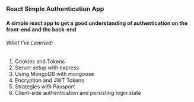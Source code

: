 ### React Simple Authentication App

#### A simple react app to get a good understanding of authentication on the front-end and the back-end

###### What I've Learned:

1. Cookies and Tokens
1. Server setup with express
1. Using MongoDB with mongoose
1. Encryption and JWT Tokens
1. Strategies with Passport
1. Client-side authentication and persisting login state
